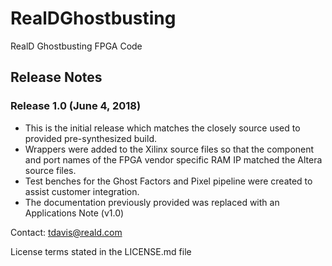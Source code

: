 # RealDGhostbusting
RealD Ghostbusting FPGA Code


## Release Notes

### Release 1.0 (June 4, 2018)
* This is the initial release which matches the closely source used to provided pre-synthesized build.
* Wrappers were added to the Xilinx source files so that the component and port names of the FPGA vendor specific RAM IP matched the Altera source files.
* Test benches for the Ghost Factors and Pixel pipeline were created to assist customer integration.
* The documentation previously provided was replaced with an Applications Note (v1.0)


Contact:  tdavis@reald.com

License terms stated in the LICENSE.md file
